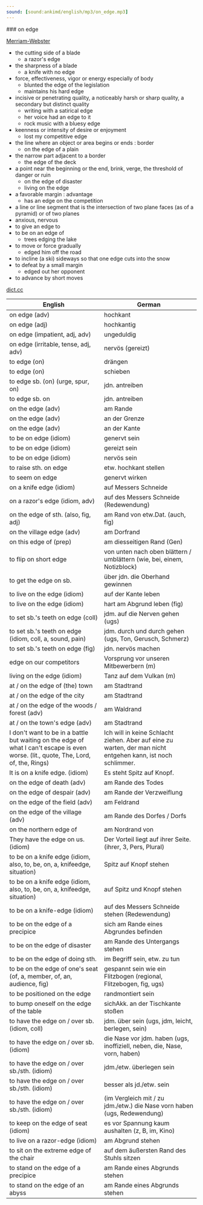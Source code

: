 ```yaml
---
sound: [sound:ankimd/english/mp3/on_edge.mp3]
---
```


\### on edge

[Merriam-Webster](https://www.merriam-webster.com/dictionary/on+edge)

- the cutting side of a blade
    - a razor's edge
- the sharpness of a blade
    - a knife with no edge
- force, effectiveness, vigor or energy especially of body
    - blunted the edge of the legislation
    - maintains his hard edge
- incisive or penetrating quality, a noticeably harsh or sharp quality, a secondary but distinct quality
    - writing with a satirical edge
    - her voice had an edge to it
    - rock music with a bluesy edge
- keenness or intensity of desire or enjoyment
    - lost my competitive edge
- the line where an object or area begins or ends : border
    - on the edge of a plain
- the narrow part adjacent to a border
    - the edge of the deck
- a point near the beginning or the end, brink, verge, the threshold of danger or ruin
    - on the edge of disaster
    - living on the edge
- a favorable margin : advantage
    - has an edge on the competition
- a line or line segment that is the intersection of two plane faces (as of a pyramid) or of two planes
- anxious, nervous
- to give an edge to
- to be on an edge of
    - trees edging the lake
- to move or force gradually
    - edged him off the road
- to incline (a ski) sideways so that one edge cuts into the snow
- to defeat by a small margin
    - edged out her opponent
- to advance by short moves

[dict.cc](https://www.dict.cc/on+edge)

| English        | German       |
| -------------- | ------------ |
| on edge (adv) | hochkant |
| on edge (adj) | hochkantig |
| on edge (impatient, adj, adv) | ungeduldig |
| on edge (irritable, tense, adj, adv) | nervös (gereizt) |
| to edge (on) | drängen |
| to edge (on) | schieben |
| to edge sb. (on) (urge, spur, on) | jdn. antreiben |
| to edge sb. on | jdn. antreiben |
| on the edge (adv) | am Rande |
| on the edge (adv) | an der Grenze |
| on the edge (adv) | an der Kante |
| to be on edge (idiom) | genervt sein |
| to be on edge (idiom) | gereizt sein |
| to be on edge (idiom) | nervös sein |
| to raise sth. on edge | etw. hochkant stellen |
| to seem on edge | genervt wirken |
| on a knife edge (idiom) | auf Messers Schneide |
| on a razor's edge (idiom, adv) | auf des Messers Schneide (Redewendung) |
| on the edge of sth. (also, fig, adj) | am Rand von etw.Dat. (auch, fig) |
| on the village edge (adv) | am Dorfrand |
| on this edge of (prep) | am diesseitigen Rand (Gen) |
| to flip on short edge | von unten nach oben blättern / umblättern (wie, bei, einem, Notizblock) |
| to get the edge on sb. | über jdn. die Oberhand gewinnen |
| to live on the edge (idiom) | auf der Kante leben |
| to live on the edge (idiom) | hart am Abgrund leben (fig) |
| to set sb.'s teeth on edge (coll) | jdm. auf die Nerven gehen (ugs) |
| to set sb.'s teeth on edge (idiom, coll, a, sound, pain) | jdm. durch und durch gehen (ugs, Ton, Gerusch, Schmerz) |
| to set sb.'s teeth on edge (fig) | jdn. nervös machen |
| edge on our competitors | Vorsprung vor unseren Mitbewerbern (m) |
| living on the edge (idiom) | Tanz auf dem Vulkan (m) |
| at / on the edge of (the) town | am Stadtrand |
| at / on the edge of the city | am Stadtrand |
| at / on the edge of the woods / forest (adv) | am Waldrand |
| at / on the town's edge (adv) | am Stadtrand |
| I don't want to be in a battle but waiting on the edge of what I can't escape is even worse. (lit., quote, The, Lord, of, the, Rings) | Ich will in keine Schlacht ziehen. Aber auf eine zu warten, der man nicht entgehen kann, ist noch schlimmer. |
| It is on a knife edge. (idiom) | Es steht Spitz auf Knopf. |
| on the edge of death (adv) | am Rande des Todes |
| on the edge of despair (adv) | am Rande der Verzweiflung |
| on the edge of the field (adv) | am Feldrand |
| on the edge of the village (adv) | am Rande des Dorfes / Dorfs |
| on the northern edge of | am Nordrand von |
| They have the edge on us. (idiom) | Der Vorteil liegt auf ihrer Seite. (ihrer, 3, Pers, Plural) |
| to be on a knife edge (idiom, also, to, be, on, a, knifeedge, situation) | Spitz auf Knopf stehen |
| to be on a knife edge (idiom, also, to, be, on, a, knifeedge, situation) | auf Spitz und Knopf stehen |
| to be on a knife-edge (idiom) | auf des Messers Schneide stehen (Redewendung) |
| to be on the edge of a precipice | sich am Rande eines Abgrundes befinden |
| to be on the edge of disaster | am Rande des Untergangs stehen |
| to be on the edge of doing sth. | im Begriff sein, etw. zu tun |
| to be on the edge of one's seat (of, a, member, of, an, audience, fig) | gespannt sein wie ein Flitzbogen (regional, Flitzebogen, fig, ugs) |
| to be positioned on the edge | randmontiert sein |
| to bump oneself on the edge of the table | sichAkk. an der Tischkante stoßen |
| to have the edge on / over sb. (idiom, coll) | jdm. über sein (ugs, jdm, leicht, berlegen, sein) |
| to have the edge on / over sb. (idiom) | die Nase vor jdm. haben (ugs, inoffiziell, neben, die, Nase, vorn, haben) |
| to have the edge on / over sb./sth. (idiom) | jdm./etw. überlegen sein |
| to have the edge on / over sb./sth. (idiom) | besser als jd./etw. sein |
| to have the edge on / over sb./sth. (idiom) | (im Vergleich mit / zu jdm./etw.) die Nase vorn haben (ugs, Redewendung) |
| to keep on the edge of seat (idiom) | es vor Spannung kaum aushalten (z, B, im, Kino) |
| to live on a razor-edge (idiom) | am Abgrund stehen |
| to sit on the extreme edge of the chair | auf dem äußersten Rand des Stuhls sitzen |
| to stand on the edge of a precipice | am Rande eines Abgrunds stehen |
| to stand on the edge of an abyss | am Rande eines Abgrunds stehen |
